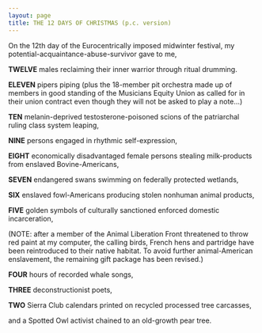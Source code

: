```yaml
---
layout: page
title: THE 12 DAYS OF CHRISTMAS (p.c. version)
---
```

On the 12th day of the Eurocentrically imposed midwinter festival,
my potential-acquaintance-abuse-survivor gave to me,

**TWELVE** males reclaiming their inner warrior through ritual drumming.

**ELEVEN** pipers piping (plus the 18-member pit orchestra
made up of members in good standing of the Musicians Equity Union as called
for in their union contract even though they will not be asked to play a note...)

**TEN** melanin-deprived testosterone-poisoned scions of the
patriarchal ruling class system leaping,

**NINE** persons engaged in rhythmic self-expression,

**EIGHT** economically disadvantaged female persons stealing
milk-products from enslaved Bovine-Americans,

**SEVEN** endangered swans swimming on federally protected
wetlands,

**SIX** enslaved fowl-Americans producing stolen nonhuman
animal products,

**FIVE** golden symbols of culturally sanctioned enforced
domestic incarceration,

(NOTE: after a member of the Animal Liberation Front threatened
to throw red paint at my computer, the calling birds, French hens and partridge
have been reintroduced to their native habitat. To avoid further animal-American
enslavement, the remaining gift package has been revised.)

**FOUR** hours of recorded whale songs,

**THREE** deconstructionist poets,

**TWO** Sierra Club calendars printed on recycled processed tree carcasses,

and a Spotted Owl activist chained to an old-growth pear tree.
